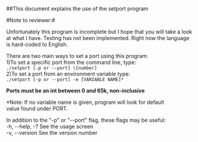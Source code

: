 ##This document explains the use of the setport program

#Note to reviewer:#

  Unfortunately this program is incomplete but I hope that you will take a look at what I have.
  Testing has not been implemented.  Right now the language is hard-coded to English.

There are two main ways to set a port using this program.  
1)To set a specific port from the command line, type:  
`./setport [-p or --port] \[number]`  
2)To set a port from an environment variable type:  
`./setport [-p or --port] -e [VARIABLE NAME]*`

**Ports must be an int between 0 and 65k, non-inclusive**

\*Note: If no variable name is given, program will look for default  
value found under PORT.  

In addition to the "-p" or "--port" flag, these flags may be useful:  
-h, --help, -?      See the usage screen  
-v, --version       See the version number
